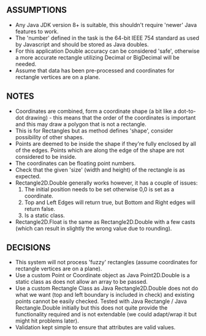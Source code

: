 ASSUMPTIONS
-----------

- Any Java JDK version 8+ is suitable, this shouldn't require 'newer' Java features to work.
- The 'number' defined in the task is the 64-bit IEEE 754 standard as used by Javascript and should be stored as Java
  doubles.
- For this application Double accuracy can be considered 'safe', otherwise a more accurate rectangle utilizing Decimal
  or BigDecimal will be needed.
- Assume that data has been pre-processed and coordinates for rectangle vertices are on a plane.

NOTES
-----

- Coordinates are combined, form a coordinate shape (a bit like a dot-to-dot drawing) - this means that the order of the
  coordinates is important and this may draw a polygon that is not a rectangle.
- This is for Rectangles but as method defines 'shape', consider possibility of other shapes.
- Points are deemed to be inside the shape if they're fully enclosed by all of the edges. Points which are along the
  edge of the shape are not considered to be inside.
- The coordinates can be floating point numbers.
- Check that the given 'size' (width and height) of the rectangle is as expected.
- Rectangle2D.Double generally works however, it has a couple of issues:
    1. The initial position needs to be set otherwise 0,0 is set as a coordinate.
    2. Top and Left Edges will return true, but Bottom and Right edges will return false.
    3. Is a static class.
- Rectangle2D.Float is the same as Rectangle2D.Double with a few casts (which can result in slightly the wrong value due
  to rounding).

DECISIONS
---------

- This system will not process 'fuzzy' rectangles (assume coordinates for rectangle vertices are on a plane).
- Use a custom Point or Coordinate object as Java Point2D.Double is a static class as does not allow an array to be
  passed.
- Use a custom Rectangle Class as Java Rectangle2D.Double does not do what we want (top and left boundary is included in check)
and existing points cannot be easily checked. Tested with Java Rectangle / Java Rectangle.Double initially but this does not quite provide the
  functionality required and is not extendable (we could adapt/wrap it but might hit problems later). 
- Validation kept simple to ensure that attributes are valid values.
